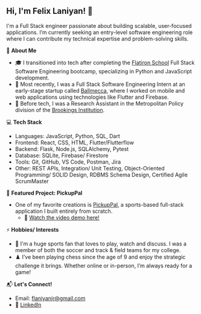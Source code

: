 ## Hi, I'm Felix Laniyan! 👋

I'm a Full Stack engineer passionate about building scalable, user-focused applications. I’m currently seeking an entry-level software engineering role where I can contribute my technical expertise and problem-solving skills. 

🌟 **About Me**
- 🎓 I transitioned into tech after completing the [Flatiron School](https://flatironschool.com/courses/coding-bootcamp) Full Stack Software Engineering bootcamp, specializing in Python and JavaScript development.
- 🏢 Most recently, I was a Full Stack Software Engineering Intern at an early-stage startup called [Ballmecca](https://ballmecca.com/), where I worked on mobile and web applications using technologies like Flutter and Firebase.
- 🧠 Before tech, I was a Research Assistant in the Metropolitan Policy division of the [Brookings Institution](https://www.brookings.edu/).

:computer: **Tech Stack**
- Languages: JavaScript, Python, SQL, Dart
- Frontend: React, CSS, HTML, Flutter/Flutterflow
- Backend: Flask, Node.js, SQLAlchemy, Pytest
- Database: SQLite, Firebase/ Firestore
- Tools: Git, GitHub, VS Code, Postman, Jira
- Other: REST APIs, Integration/ Unit Testing, Object-Oriented Programming/ SOLID Design, RDBMS Schema Design, Certified Agile ScrumMaster

🚀 **Featured Project: PickupPal**
- One of my favorite creations is [PickupPal](https://github.com/flaniyanjr/PickupPal), a sports-based full-stack application I built entirely from scratch.
  - 🎥 [Watch the video demo here!](https://www.youtube.com/watch?v=Iaeg2sTJlZI)

⚡ **Hobbies/ Interests**
- 🏀 I'm a huge sports fan that loves to play, watch and discuss. I was a member of both the soccer and track & field teams for my college.
- ♟️ I’ve been playing chess since the age of 9 and enjoy the strategic challenge it brings. Whether online or in-person, I’m always ready for a game!

📬 **Let's Connect!**
- Email: flaniyanjr@gmail.com
- 💼 [LinkedIn](https://www.linkedin.com/in/felix-laniyan-150a8512b/)

<!--
**flaniyanjr/flaniyanjr** is a ✨ _special_ ✨ repository because its `README.md` (this file) appears on your GitHub profile.
-->
